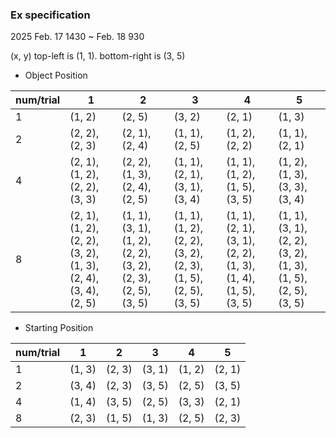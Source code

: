 ### Ex specification
2025 Feb. 17 1430 ~ Feb. 18 930

(x, y) top-left is (1, 1). bottom-right is (3, 5)

- Object Position

| num/trial | 1 | 2 | 3 | 4 | 5 |
| --- | --- | --- | --- | --- | --- |
| 1 | (1, 2) | (2, 5) | (3, 2) | (2, 1) | (1, 3) |
| 2 | (2, 2), (2, 3) | (2, 1), (2, 4) | (1, 1), (2, 5) | (1, 2), (2, 2) | (1, 1), (2, 1) |
| 4 | (2, 1), (1, 2), (2, 2), (3, 3) | (2, 2), (1, 3), (2, 4), (2, 5) | (1, 1), (2, 1), (3, 1), (3, 4) | (1, 1), (1, 2), (1, 5), (3, 5) | (1, 2), (1, 3), (3, 3), (3, 4) |
| 8 | (2, 1), (1, 2), (2, 2), (3, 2), (1, 3), (2, 4), (3, 4), (2, 5) | (1, 1), (3, 1), (1, 2), (2, 2), (3, 2), (2, 3), (2, 5), (3, 5) | (1, 1), (1, 2), (2, 2), (3, 2), (2, 3), (1, 5), (2, 5), (3, 5) | (1, 1), (2, 1), (3, 1), (2, 2), (1, 3), (1, 4), (1, 5), (3, 5) | (1, 1), (3, 1), (2, 2), (3, 2), (1, 3), (1, 5), (2, 5), (3, 5) |
- Starting Position

| num/trial | 1 | 2 | 3 | 4 | 5 |
| --- | --- | --- | --- | --- | --- |
| 1 | (1, 3) | (2, 3) | (3, 1) | (1, 2) | (2, 1) |
| 2 | (3, 4) | (2, 3) | (3, 5) | (2, 5) | (3, 5) |
| 4 | (1, 4) | (3, 5) | (2, 5) | (3, 3) | (2, 1) |
| 8 | (2, 3) | (1, 5) | (1, 3) | (2, 5) | (2, 3) |